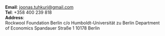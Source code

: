 __Email__: [joonas.tuhkuri@gmail.com](mailto:joonas.tuhkuri@gmail.com)  
__Tel__: +358 400 239 818  
__Address__:  
Rockwool Foundation Berlin
c/o Humboldt-Universität zu Berlin
Department of Economics
Spandauer Straße 1
10178 Berlin
